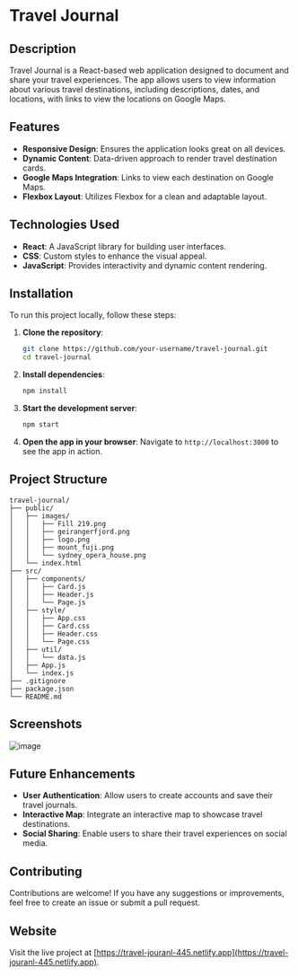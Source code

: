 
# Travel Journal

## Description
Travel Journal is a React-based web application designed to document and share your travel experiences. The app allows users to view information about various travel destinations, including descriptions, dates, and locations, with links to view the locations on Google Maps.

## Features
- **Responsive Design**: Ensures the application looks great on all devices.
- **Dynamic Content**: Data-driven approach to render travel destination cards.
- **Google Maps Integration**: Links to view each destination on Google Maps.
- **Flexbox Layout**: Utilizes Flexbox for a clean and adaptable layout.

## Technologies Used
- **React**: A JavaScript library for building user interfaces.
- **CSS**: Custom styles to enhance the visual appeal.
- **JavaScript**: Provides interactivity and dynamic content rendering.

## Installation
To run this project locally, follow these steps:

1. **Clone the repository**:
   ```bash
   git clone https://github.com/your-username/travel-journal.git
   cd travel-journal
   ```

2. **Install dependencies**:
   ```bash
   npm install
   ```

3. **Start the development server**:
   ```bash
   npm start
   ```

4. **Open the app in your browser**:
   Navigate to `http://localhost:3000` to see the app in action.

## Project Structure
```
travel-journal/
├── public/
│   ├── images/
│   │   ├── Fill 219.png
│   │   ├── geirangerfjord.png
│   │   ├── logo.png
│   │   ├── mount_fuji.png
│   │   └── sydney_opera_house.png
│   └── index.html
├── src/
│   ├── components/
│   │   ├── Card.js
│   │   ├── Header.js
│   │   └── Page.js
│   ├── style/
│   │   ├── App.css
│   │   ├── Card.css
│   │   ├── Header.css
│   │   └── Page.css
│   ├── util/
│   │   └── data.js
│   ├── App.js
│   └── index.js
├── .gitignore
├── package.json
└── README.md
```

## Screenshots
![image](https://github.com/user-attachments/assets/fa11686b-6f70-475e-a115-3bf035a317a3)

## Future Enhancements
- **User Authentication**: Allow users to create accounts and save their travel journals.
- **Interactive Map**: Integrate an interactive map to showcase travel destinations.
- **Social Sharing**: Enable users to share their travel experiences on social media.

## Contributing
Contributions are welcome! If you have any suggestions or improvements, feel free to create an issue or submit a pull request.

## Website
Visit the live project at [https://travel-jouranl-445.netlify.app](https://travel-jouranl-445.netlify.app).
